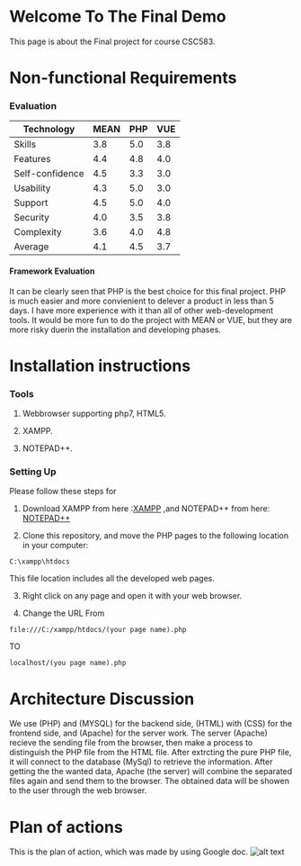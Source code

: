 # Welcome To The Final Demo 

This page is about the Final project for course CSC583.

# Non-functional Requirements

### Evaluation

Technology | MEAN | PHP | VUE 
--- | --- | --- | --- | 
Skills | 3.8 | 5.0 | 3.8 
Features | 4.4 | 4.8 | 4.0 
Self-confidence | 4.5 | 3.3 | 3.0 
Usability | 4.3 | 5.0 | 3.0 
Support | 4.5 | 5.0 | 4.0 
Security | 4.0 | 3.5 | 3.8 
Complexity | 3.6 | 4.0 | 4.8 
Average | 4.1 | 4.5 | 3.7 

#### Framework Evaluation

It can be clearly seen that PHP is the best choice for this final project. PHP is much easier and more convienient to delever a product in less than 5 days. I have more experience with it than all of other web-development tools. It would be more fun to do the project with MEAN or VUE, but they are more risky duerin the installation and developing phases.
 

# Installation instructions

### Tools 

1. Webbrowser supporting php7, HTML5.

2. XAMPP.

3. NOTEPAD++.

### Setting Up

Please follow these steps for

1. Download XAMPP from here :[XAMPP](https://www.apachefriends.org/index.html) ,and NOTEPAD++ from here: [NOTEPAD++](https://notepad-plus-plus.org/)

2. Clone this repository, and move the PHP pages to the following location in your computer:

```
C:\xampp\htdocs 
```

This file location includes all the developed web pages.

3. Right click on any page and open it with your web browser. 

4. Change the URL From

```
file:///C:/xampp/htdocs/(your page name).php
```

TO 

```
localhost/(you page name).php
```


# Architecture Discussion

 We use (PHP) and (MYSQL) for the backend side, (HTML) with (CSS) for the frontend side, and (Apache) for the server work. The server (Apache) recieve the sending file from the browser, then make a process to distinguish the PHP file from the HTML file. After extrcting the pure PHP file, it will connect to the database (MySql) to retrieve the information. After getting the the wanted data, Apache (the server) will combine the separated files again and send them to the browser. The obtained data will be showen to the user through the web browser.
 
 # Plan of actions
 
 This is the plan of action, which was made by using Google doc.
 ![alt text](https://github.com/nasser40/T1/blob/master/aTimeline.png)
 
